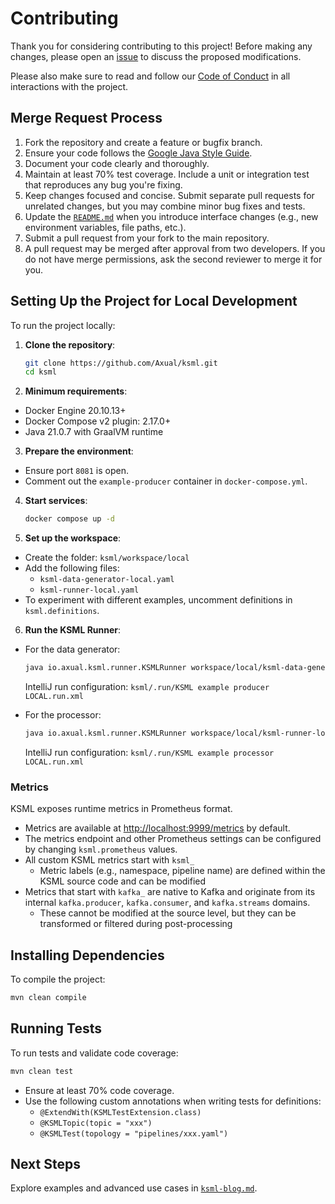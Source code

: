 # Contributing

Thank you for considering contributing to this project! Before making any changes, please open an [issue](https://github.com/Axual/ksml/issues) to discuss the proposed modifications.

Please also make sure to read and follow our [Code of Conduct](CODE_OF_CONDUCT.md) in all interactions with the project.

## Merge Request Process

1. Fork the repository and create a feature or bugfix branch.
2. Ensure your code follows the [Google Java Style Guide](https://google.github.io/styleguide/javaguide.html).
2. Document your code clearly and thoroughly.
3. Maintain at least 70% test coverage. Include a unit or integration test that reproduces any bug you're fixing.
4. Keep changes focused and concise. Submit separate pull requests for unrelated changes, but you may combine minor bug fixes and tests.
6. Update the [`README.md`](README.md) when you introduce interface changes (e.g., new environment variables, file paths, etc.).
7. Submit a pull request from your fork to the main repository.
8. A pull request may be merged after approval from two developers. If you do not have merge permissions, ask the second reviewer to merge it for you.

## Setting Up the Project for Local Development

To run the project locally:

1. **Clone the repository**:

   ```bash
   git clone https://github.com/Axual/ksml.git
   cd ksml
   ```

2. **Minimum requirements**:
  - Docker Engine 20.10.13+
  - Docker Compose v2 plugin: 2.17.0+
  - Java 21.0.7 with GraalVM runtime

3. **Prepare the environment**:
  - Ensure port `8081` is open.
  - Comment out the `example-producer` container in `docker-compose.yml`.

4. **Start services**:

   ```bash
   docker compose up -d
   ```

5. **Set up the workspace**:
  - Create the folder: `ksml/workspace/local`
  - Add the following files:
    - `ksml-data-generator-local.yaml`
    - `ksml-runner-local.yaml`
  - To experiment with different examples, uncomment definitions in `ksml.definitions`.

6. **Run the KSML Runner**:
  - For the data generator:

    ```bash
    java io.axual.ksml.runner.KSMLRunner workspace/local/ksml-data-generator-local.yaml
    ```

    IntelliJ run configuration: `ksml/.run/KSML example producer LOCAL.run.xml`

  - For the processor:

    ```bash
    java io.axual.ksml.runner.KSMLRunner workspace/local/ksml-runner-local.yaml
    ```

    IntelliJ run configuration: `ksml/.run/KSML example processor LOCAL.run.xml`

### Metrics

KSML exposes runtime metrics in Prometheus format.
- Metrics are available at [http://localhost:9999/metrics](http://localhost:9999/metrics) by default.
- The metrics endpoint and other Prometheus settings can be configured by changing `ksml.prometheus` values.
- All custom KSML metrics start with `ksml_`
  - Metric labels (e.g., namespace, pipeline name) are defined within the KSML source code and can be modified
- Metrics that start with `kafka_` are native to Kafka and originate from its internal `kafka.producer`, `kafka.consumer`, and `kafka.streams` domains.
  -  These cannot be modified at the source level, but they can be transformed or filtered during post-processing

## Installing Dependencies

To compile the project:

```bash
mvn clean compile
```

## Running Tests

To run tests and validate code coverage:

```bash
mvn clean test
```

- Ensure at least 70% code coverage.
- Use the following custom annotations when writing tests for definitions:
  - `@ExtendWith(KSMLTestExtension.class)`
  - `@KSMLTopic(topic = "xxx")`
  - `@KSMLTest(topology = "pipelines/xxx.yaml")`

## Next Steps

Explore examples and advanced use cases in [`ksml-blog.md`](ksml-blog.md).